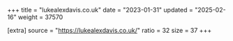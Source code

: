+++
title = "lukealexdavis.co.uk"
date = "2023-01-31"
updated = "2025-02-16"
weight = 37570

[extra]
source = "https://lukealexdavis.co.uk/"
ratio = 32
size = 37
+++
